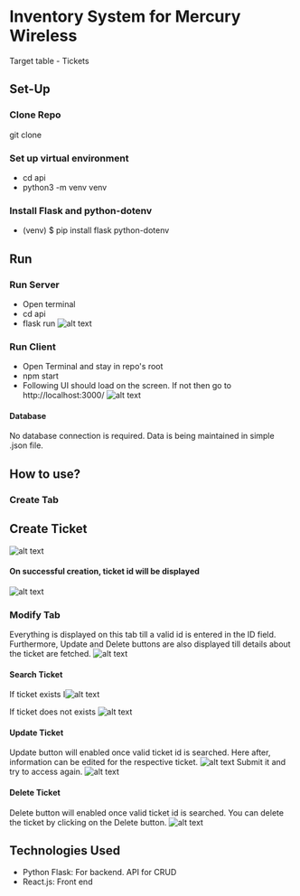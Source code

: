 # Inventory System for Mercury Wireless
Target table - Tickets

## Set-Up

### Clone Repo
git clone <repo>
### Set up virtual environment
  - cd api
  - python3 -m venv venv
### Install Flask and python-dotenv
  - (venv) $ pip install flask python-dotenv

## Run
### Run Server
- Open terminal
- cd api
- flask run
![alt text](https://github.com/komalsorte/Inventory-System-for-Mercury-Wireless/blob/master/img/server.png)
### Run Client
- Open Terminal and stay in repo's root
- npm start
- Following UI should load on the screen. If not then go to http://localhost:3000/
![alt text](https://github.com/komalsorte/Inventory-System-for-Mercury-Wireless/blob/master/img/homePage.png)
#### Database
No database connection is required. Data is being maintained in simple .json file. 

## How to use?
### Create Tab
## Create Ticket
![alt text](https://github.com/komalsorte/Inventory-System-for-Mercury-Wireless/blob/master/img/createTicket.png)
#### On successful creation, ticket id will be displayed
![alt text](https://github.com/komalsorte/Inventory-System-for-Mercury-Wireless/blob/master/img/ticketCreated.png)
### Modify Tab
Everything is displayed on this tab till a valid id is entered in the ID field. Furthermore, Update and Delete buttons are also displayed till details about the ticket are fetched.
![alt text](https://github.com/komalsorte/Inventory-System-for-Mercury-Wireless/blob/master/img/ModifyTab.png)
#### Search Ticket
If ticket exists
I![alt text](https://github.com/komalsorte/Inventory-System-for-Mercury-Wireless/blob/master/img/searchID.png)

If ticket does not exists
![alt text](https://github.com/komalsorte/Inventory-System-for-Mercury-Wireless/blob/master/img/InvalidTicket.png)


#### Update Ticket
Update button will enabled once valid ticket id is searched. Here after, information can be edited for the respective ticket.
![alt text](https://github.com/komalsorte/Inventory-System-for-Mercury-Wireless/blob/master/img/ModifyTicket.png)
Submit it and try to access again. 
![alt text](https://github.com/komalsorte/Inventory-System-for-Mercury-Wireless/blob/master/img/ModifiedTicketSearched.png)

#### Delete Ticket
Delete button will enabled once valid ticket id is searched. You can delete the ticket by  clicking on the Delete button.
![alt text](https://github.com/komalsorte/Inventory-System-for-Mercury-Wireless/blob/master/img/TicketDeleted.png)

## Technologies Used
- Python Flask: For backend. API for CRUD
- React.js: Front end
